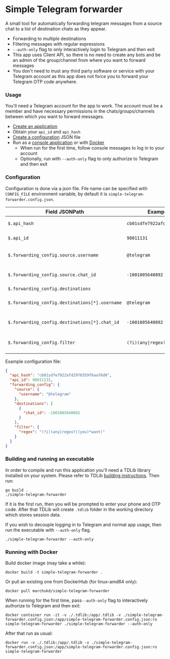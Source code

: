 # Simple Telegram forwarder

A small tool for automatically forwarding telegram messages from a source chat to a list of destination chats as they appear.

- Forwarding to multiple destinations
- Filtering messages with regular expressions
- `--auth-only` flag to only interactively login to Telegram and then exit
- This app uses Client API, so there is no need to create any bots and be an admin of the group/channel from where you
  want to forward messages
- You don't need to trust any third party software or service with your Telegram account as this app
  does not force you to forward your Telegram OTP code anywhere.

### Usage

You'll need a Telegram account for the app to work. The account must be a member and
have necessary permissions in the chats/groups/channels between which you want to forward messages.

- [Create an application](https://core.telegram.org/api/obtaining_api_id)
- Obtain your `api_id` and `api_hash`
- [Create a configuration](#configuration) JSON file
- Run as a [console application](#building-and-running-an-executable) or with [Docker](#running-with-docker)
    - When run for the first time, follow console messages to log in to your account
    - Optionally, run with `--auth-only` flag to only authorize to Telegram and then exit

### Configuration

Configuration is done via a json file. File name can be specified with `CONFIG_FILE` environment variable, by default it
is `simple-telegram-forwarder.config.json`.

| Field JSONPath                                 | Example value                    | Description                                                                                                                     |
|------------------------------------------------|----------------------------------|---------------------------------------------------------------------------------------------------------------------------------|
| `$.api_hash`                                   | `cb01sdfe7922afd2970359f6aa76d0` | `api_hash` obtained from creating a Telegram application                                                                        |
| `$.api_id`                                     | `98011131`                       | `api_id` obtained from creating a Telegram application                                                                          |
| `$.forwarding_config.source.username`          | `@telegram`                      | Username or channel name of the source. Use this field or `$.forwarding_config.source.chat_id`                                  |
| `$.forwarding_config.source.chat_id`           | `-1001005640892`                 | Chat ID of the source. Use i.e. `@userinfobot` to get it. Use this field or `$.forwarding_config.source.username`               |
| `$.forwarding_config.destinations`             |                                  | Array of destinations. Must contain at least one                                                                                |
| `$.forwarding_config.destinations[*].username` | `@telegram`                      | Username or channel name of the source. Use this field or `$.forwarding_config.destinations[*].chat_id`                         |
| `$.forwarding_config.destinations[*].chat_id`  | `-1001005640892`                 | Chat ID of the destination. Use i.e. `@userinfobot` to get it. Use this field or `$.forwarding_config.destinations[*].username` |
| `$.forwarding_config.filter`                   | `(?i)(any\|regex?\|(you)*want)`  | Optional regular expression for message filtering: only matched messages are forwarded.                                         |

Example configuration file:

```json
{
  "api_hash": "cb01sdfe7922afd2970359f6aa76d0",
  "api_id": 98011131,
  "forwarding_config": {
    "source": {
      "username": "@telegram"
    },
    "destinations": [
      {
        "chat_id": -1001005640892
      }
    ],
    "filter": {
      "regex": "(?i)(any|regex?|(you)*want)"
    }
  }
}
```

### Building and running an executable

In order to compile and run this application you'll need a TDLib library installed on your system. Please refer
to TDLib [building instructions](https://github.com/tdlib/td?tab=readme-ov-file#building).
Then run:

```shell
go build .
./simple-telegram-forwarder
```

If it is the first run, then you will be prompted to enter your phone and OTP code.
After that TDLib will create `.tdlib` folder in the working directory which stores session data.

If you wish to decouple logging in to Telegram and normal app usage, then run the executable with `--auth-only` flag. 

```shell
./simple-telegram-forwarder --auth-only
```

### Running with Docker

Build docker image (may take a while):
```shell
docker build -t simple-telegram-forwarder .
```

Or pull an existing one from DockerHub (for linux-amd64 only):
```shell
docker pull marchukd/simple-telegram-forwarder
```

When running for the first time, pass`--auth-only` flag to interactively authorize to Telegram and then exit:
```shell
docker container run -it -v ./.tdlib:/app/.tdlib -v ./simple-telegram-forwarder.config.json:/app/simple-telegram-forwarder.config.json:ro simple-telegram-forwarder ./simple-telegram-forwarder --auth-only
```

After that run as usual:
```shell
docker run -v ./.tdlib:/app/.tdlib -v ./simple-telegram-forwarder.config.json:/app/simple-telegram-forwarder.config.json:ro simple-telegram-forwarder
```

